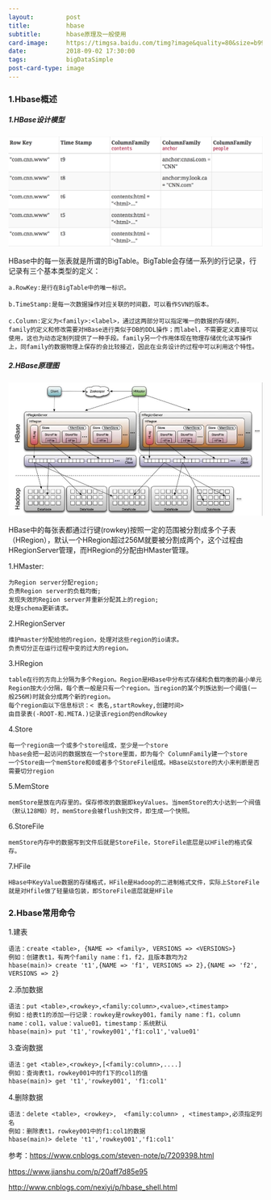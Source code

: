 ```yaml
---
layout:         post
title:          hbase
subtitle:       hbase原理及一般使用
card-image:     https://timgsa.baidu.com/timg?image&quality=80&size=b9999_10000&sec=1546687057897&di=1949e95edeefdd5adec79b6fbd1739c1&imgtype=0&src=http%3A%2F%2Fimg.daimg.com%2Fuploads%2Fallimg%2F110513%2F3-110513233043419.jpg
date:           2018-09-02 17:30:00
tags:           bigDataSimple
post-card-type: image
---
```


### 1.Hbase概述

##### 1.HBase设计模型

![MacDown Screenshot](/assets/images/6542029-46788b1d0ed7b43c.png)
 
HBase中的每一张表就是所谓的BigTable。BigTable会存储一系列的行记录，行记录有三个基本类型的定义：

    a.RowKey:是行在BigTable中的唯一标识。
    
    b.TimeStamp:是每一次数据操作对应关联的时间戳，可以看作SVN的版本。
    
    c.Column:定义为<family>:<label>，通过这两部分可以指定唯一的数据的存储列，family的定义和修改需要对HBase进行类似于DB的DDL操作；而label，不需要定义直接可以使用，这也为动态定制列提供了一种手段。family另一个作用体现在物理存储优化读写操作上，同family的数据物理上保存的会比较接近，因此在业务设计的过程中可以利用这个特性。
    
    
##### 2.HBase原理图

![MacDown Screenshot](/assets/images/6542029-94b81418ee54943d.jpg)

HBase中的每张表都通过行键(rowkey)按照一定的范围被分割成多个子表（HRegion），默认一个HRegion超过256M就要被分割成两个，这个过程由HRegionServer管理，而HRegion的分配由HMaster管理。

1.HMaster:

    为Region server分配region;
    负责Region server的负载均衡;
    发现失效的Region server并重新分配其上的region;
    处理schema更新请求。
    
2.HRegionServer

    维护master分配给他的region，处理对这些region的io请求。
    负责切分正在运行过程中变的过大的region。
    
3.HRegion

    table在行的方向上分隔为多个Region。Region是HBase中分布式存储和负载均衡的最小单元
    Region按大小分隔，每个表一般是只有一个region。当region的某个列族达到一个阈值(一般256M)时就会分成两个新的region。
    每个region由以下信息标识：< 表名,startRowkey,创建时间>
    由目录表(-ROOT-和.META.)记录该region的endRowkey

4.Store

    每一个region由一个或多个store组成，至少是一个store
    hbase会把一起访问的数据放在一个store里面，即为每个 ColumnFamily建一个store
    一个Store由一个memStore和0或者多个StoreFile组成。HBase以store的大小来判断是否需要切分region
    
5.MemStore

    memStore是放在内存里的。保存修改的数据即keyValues。当memStore的大小达到一个阀值（默认128MB）时，memStore会被flush到文件，即生成一个快照。

6.StoreFile

    memStore内存中的数据写到文件后就是StoreFile，StoreFile底层是以HFile的格式保存。

7.HFile

    HBase中KeyValue数据的存储格式，HFile是Hadoop的二进制格式文件，实际上StoreFile就是对Hfile做了轻量级包装，即StoreFile底层就是HFile

### 2.Hbase常用命令

1.建表

    语法：create <table>, {NAME => <family>, VERSIONS => <VERSIONS>}
    例如：创建表t1，有两个family name：f1，f2，且版本数均为2
    hbase(main)> create 't1',{NAME => 'f1', VERSIONS => 2},{NAME => 'f2', VERSIONS => 2}
    
2.添加数据

    语法：put <table>,<rowkey>,<family:column>,<value>,<timestamp>
    例如：给表t1的添加一行记录：rowkey是rowkey001，family name：f1，column name：col1，value：value01，timestamp：系统默认
    hbase(main)> put 't1','rowkey001','f1:col1','value01'
            
3.查询数据


    语法：get <table>,<rowkey>,[<family:column>,....]
    例如：查询表t1，rowkey001中的f1下的col1的值
    hbase(main)> get 't1','rowkey001', 'f1:col1'
    
4.删除数据

    语法：delete <table>, <rowkey>,  <family:column> , <timestamp>,必须指定列名
    例如：删除表t1，rowkey001中的f1:col1的数据
    hbase(main)> delete 't1','rowkey001','f1:col1'
            
参考：https://www.cnblogs.com/steven-note/p/7209398.html

https://www.jianshu.com/p/20aff7d85e95

http://www.cnblogs.com/nexiyi/p/hbase_shell.html

 